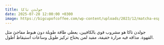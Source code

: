 ```yaml
---
title: جولدن تاكا
date: 2025-07-28 12:00:00 +0300
image: https://bigcupofcoffee.com/wp-content/uploads/2023/12/matcha-espresso-latte-featured.jpg.webp
---
```


جولدن تاكا هو مشروب قوي بالكافيين، يعطي طاقة طويلة دون هبوط مفاجئ مثل القهوة. مذاقه فيه مرارة خفيفة، مفيد لمن يحتاج تركيز طويل وساعات استيقاظ أطول. 